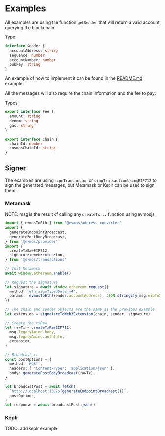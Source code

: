 # Examples

All examples are using the function `getSender` that will return a valid account querying the blockchain.

Type:

```ts
interface Sender {
  accountAddress: string
  sequence: number
  accountNumber: number
  pubkey: string
}
```

An example of how to implement it can be found in the [README.md](https://github.com/tharsis/evmosjs/blob/main/README.md) example.

All the messages will also require the chain information and the fee to pay:

Types

```ts
export interface Fee {
  amount: string
  denom: string
  gas: string
}

export interface Chain {
  chainId: number
  cosmosChainId: string
}
```

## Signer

The examples are using `signTransaction` or `singTransactionUsingEIP712` to sign the generated messages, but Metamask or Keplr can be used to sign them.

### Metamask

NOTE: msg is the result of calling any `createTx...` function using evmosjs

```ts
import { evmosToEth } from '@evmos/address-converter'
import {
  generateEndpointBroadcast,
  generatePostBodyBroadcast,
} from '@evmos/provider'
import {
  createTxRawEIP712,
  signatureToWeb3Extension,
} from '@evmos/transactions'

// Init Metamask
await window.ethereum.enable()

// Request the signature
let signature = await window.ethereum.request({
  method: 'eth_signTypedData_v4',
  params: [evmosToEth(sender.accountAddress), JSON.stringify(msg.eipToSign)],
})

// The chain and sender objects are the same as the previous example
let extension = signatureToWeb3Extension(chain, sender, signature)

// Create the txRaw
let rawTx = createTxRawEIP712(
  msg.legacyAmino.body,
  msg.legacyAmino.authInfo,
  extension,
)

// Broadcast it
const postOptions = {
  method: 'POST',
  headers: { 'Content-Type': 'application/json' },
  body: generatePostBodyBroadcast(rawTx),
}

let broadcastPost = await fetch(
  `http://localhost:1317${generateEndpointBroadcast()}`,
  postOptions,
)
let response = await broadcastPost.json()
```

### Keplr

TODO: add keplr example
